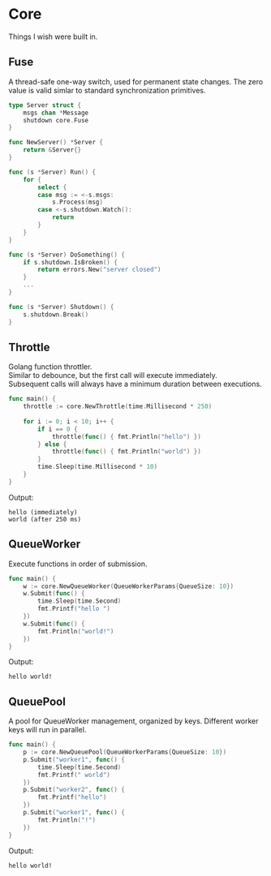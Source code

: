 # Core

Things I wish were built in.

## Fuse

A thread-safe one-way switch, used for permanent state changes. The zero value is valid simlar to standard synchronization primitives.

```go
type Server struct {
    msgs chan *Message
    shutdown core.Fuse
}

func NewServer() *Server {
    return &Server{}
}

func (s *Server) Run() {
    for {
        select {
        case msg := <-s.msgs:
            s.Process(msg)
        case <-s.shutdown.Watch():
            return
        }   
    }
}

func (s *Server) DoSomething() {
    if s.shutdown.IsBroken() {
        return errors.New("server closed")
    }
    ...
}

func (s *Server) Shutdown() {
    s.shutdown.Break()
}
```

## Throttle

Golang function throttler.  
Similar to debounce, but the first call will execute immediately.  
Subsequent calls will always have a minimum duration between executions.

```go
func main() {
    throttle := core.NewThrottle(time.Millisecond * 250)
    
    for i := 0; i < 10; i++ {
        if i == 0 {
            throttle(func() { fmt.Println("hello") })
        } else {
            throttle(func() { fmt.Println("world") })
        }
        time.Sleep(time.Millisecond * 10)
    }
}
```

Output:

```
hello (immediately)
world (after 250 ms)
```

## QueueWorker

Execute functions in order of submission.

```go
func main() {
    w := core.NewQueueWorker(QueueWorkerParams{QueueSize: 10})
	w.Submit(func() {
		time.Sleep(time.Second)
		fmt.Printf("hello ")
	})
	w.Submit(func() {
		fmt.Println("world!")	
	})
}
```

Output:

```
hello world!
```

## QueuePool

A pool for QueueWorker management, organized by keys. Different worker keys will run in parallel.

```go
func main() {
    p := core.NewQueuePool(QueueWorkerParams{QueueSize: 10})
	p.Submit("worker1", func() {
		time.Sleep(time.Second)
		fmt.Printf(" world")
	})
	p.Submit("worker2", func() {
		fmt.Printf("hello")
	})
	p.Submit("worker1", func() {
		fmt.Println("!")
	})
}
```

Output:

```
hello world!
```
